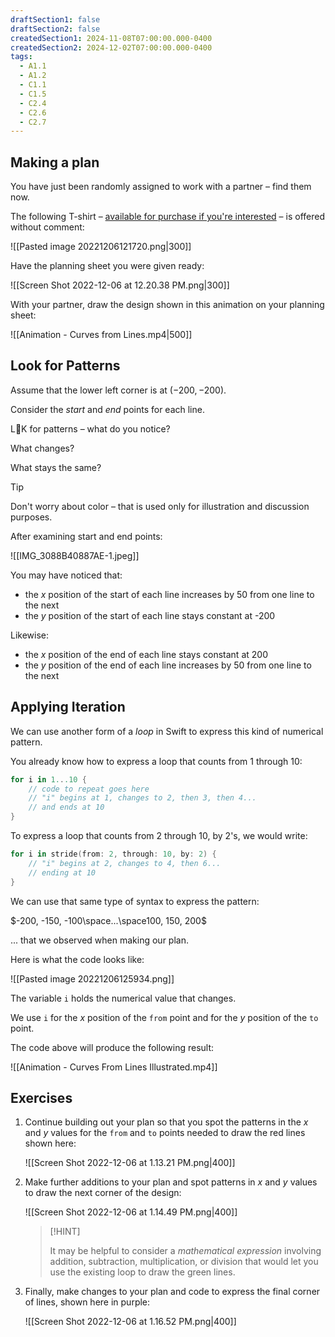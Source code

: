 ```yaml
---
draftSection1: false
draftSection2: false
createdSection1: 2024-11-08T07:00:00.000-0400
createdSection2: 2024-12-02T07:00:00.000-0400
tags:
  - A1.1
  - A1.2
  - C1.1
  - C1.5
  - C2.4
  - C2.6
  - C2.7
---
```


## Making a plan

You have just been randomly assigned to work with a partner – find them now.

The following T-shirt – [available for purchase if you're interested](https://ateelove.com/product/weeks-of-coding-can-save-hours-of-planning-programmer-t-shirt/) – is offered without comment:

![[Pasted image 20221206121720.png|300]]

Have the planning sheet you were given ready:

![[Screen Shot 2022-12-06 at 12.20.38 PM.png|300]]

With your partner, draw the design shown in this animation on your planning sheet:

![[Animation - Curves from Lines.mp4|500]]

## Look for Patterns

Assume that the lower left corner is at $(-200, -200)$.

Consider the *start* and *end* points for each line.

L👀K for patterns – what do you notice?

What changes?

What stays the same?

> [!TIP]
> Don't worry about color – that is used only for illustration and discussion purposes.

After examining start and end points:

![[IMG_3088B40887AE-1.jpeg]]

You may have noticed that:

- the $x$ position of the start of each line increases by 50 from one line to the next
- the $y$ position of the start of each line stays constant at -200

Likewise:

- the $x$ position of the end of each line stays constant at 200
- the $y$ position of the end of each line increases by 50 from one line to the next

## Applying Iteration

We can use another form of a *loop* in Swift to express this kind of numerical pattern.

You already know how to express a loop that counts from 1 through 10:

```swift
for i in 1...10 {
	// code to repeat goes here
	// "i" begins at 1, changes to 2, then 3, then 4...
	// and ends at 10
}
```

To express a loop that counts from 2 through 10, by 2's, we would write:

```swift
for i in stride(from: 2, through: 10, by: 2) {
    // "i" begins at 2, changes to 4, then 6...
    // ending at 10
}
```

We can use that same type of syntax to express the pattern:

$-200, -150, -100\space...\space100, 150, 200$

... that we observed when making our plan.

Here is what the code looks like:

![[Pasted image 20221206125934.png]]

The variable `i` holds the numerical value that changes.

We use `i` for the $x$ position of the `from` point and for the $y$ position of the `to` point.

The code above will produce the following result:

![[Animation - Curves From Lines Illustrated.mp4]]

## Exercises

1. Continue building out your plan so that you spot the patterns in the $x$ and $y$ values for the `from` and `to` points needed to draw the red lines shown here:
   
   ![[Screen Shot 2022-12-06 at 1.13.21 PM.png|400]]
   
2. Make further additions to your plan and spot patterns in $x$ and $y$ values to draw the next corner of the design:
   
   ![[Screen Shot 2022-12-06 at 1.14.49 PM.png|400]]
   
   > [!HINT]
   > 
   > It may be helpful to consider a _mathematical expression_ involving addition, subtraction, multiplication, or division that would let you use the existing loop to draw the green lines.
   
3. Finally, make changes to your plan and code to express the final corner of lines, shown here in purple:
   
   ![[Screen Shot 2022-12-06 at 1.16.52 PM.png|400]]